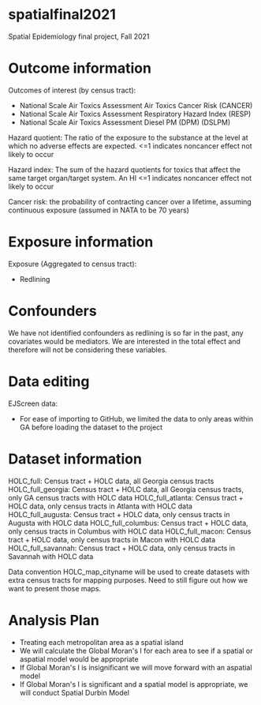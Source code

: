 # spatialfinal2021
Spatial Epidemiology final project, Fall 2021

# Outcome information 

Outcomes of interest (by census tract):

- National Scale Air Toxics Assessment Air Toxics Cancer Risk (CANCER)
- National Scale Air Toxics Assessment Respiratory Hazard Index (RESP)
- National Scale Air Toxics Assessment Diesel PM (DPM) (DSLPM)

Hazard quotient: The ratio of the exposure to the substance at the level at which no adverse effects are expected.  <=1 indicates noncancer effect not likely to occur 

Hazard index: The sum of the hazard quotients for toxics that affect the same target organ/target system.  An HI <=1 indicates noncancer effect not likely to occur 

Cancer risk: the probability of contracting cancer over a lifetime, assuming continuous exposure (assumed in NATA to be 70 years) 

# Exposure information 

Exposure (Aggregated to census tract):
- Redlining 

# Confounders 

We have not identified confounders as redlining is so far in the past, any covariates would be mediators.  We are interested in the total effect and therefore will not be considering these variables. 

# Data editing 

EJScreen data: 
- For ease of importing to GitHub, we limited the data to only areas within GA before loading the dataset to the project 

# Dataset information 

HOLC_full: Census tract + HOLC data, all Georgia census tracts
HOLC_full_georgia: Census tract + HOLC data, all Georgia census tracts, only GA census tracts with HOLC data
HOLC_full_atlanta: Census tract + HOLC data, only census tracts in Atlanta with HOLC data
HOLC_full_augusta: Census tract + HOLC data, only census tracts in Augusta with HOLC data
HOLC_full_columbus: Census tract + HOLC data, only census tracts in Columbus with HOLC data
HOLC_full_macon: Census tract + HOLC data, only census tracts in Macon with HOLC data
HOLC_full_savannah: Census tract + HOLC data, only census tracts in Savannah with HOLC data

Data convention HOLC_map_cityname will be used to create datasets with extra census tracts for mapping purposes. Need to still figure out how we want to present those maps.

# Analysis Plan

- Treating each metropolitan area as a spatial island 
- We will calculate the Global Moran's I for each area to see if a spatial or aspatial model would be appropriate
- If Global Moran's I is insignificant we will move forward with an aspatial model
- If Global Moran's I is significant and a spatial model is appropriate, we will conduct Spatial Durbin Model 
